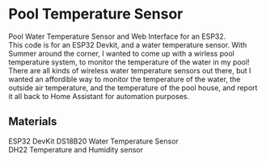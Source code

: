 # Pool Temperature Sensor
Pool Water Temperature Sensor and Web Interface for an ESP32.  
This code is for an ESP32 Devkit, and a water temperature sensor. With Summer around the corner, I wanted to come up with a wirless pool temperature system, to monitor the temperature of the water in my pool!  
There are all kinds of wireless water temperature sensors out there, but I wanted an affordible way to monitor the temperature of the water, the outside air temperature, and the temperature of the pool house, and report it all back to Home Assistant for automation purposes.  
## Materials
ESP32 DevKit
DS18B20 Water Temperature Sensor  
DH22 Temperature and Humidity sensor  
